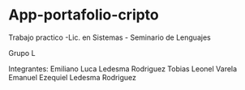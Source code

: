 # App-portafolio-cripto

Trabajo practico -Lic. en Sistemas - Seminario de Lenguajes

Grupo L

Integrantes:
Emiliano Luca Ledesma Rodriguez
Tobias Leonel Varela
Emanuel Ezequiel Ledesma Rodriguez
